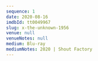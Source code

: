 ```yaml
---
sequence: 1
date: 2020-08-16
imdbId: tt0049967
slug: x-the-unknown-1956
venue: null
venueNotes: null
medium: Blu-ray
mediumNotes: 2020 | Shout Factory
---
```


